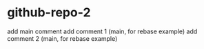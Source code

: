 # github-repo-2

add main comment
add comment 1 (main, for rebase example)
add comment 2 (main, for rebase example)
